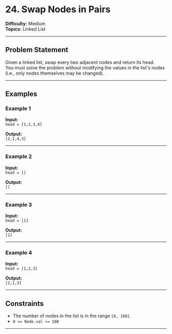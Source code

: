 # 24. Swap Nodes in Pairs

**Difficulty:** Medium  
**Topics:** Linked List  

---

## Problem Statement
Given a linked list, swap every two adjacent nodes and return its head.  
You must solve the problem without modifying the values in the list's nodes (i.e., only nodes themselves may be changed).

---

## Examples

### Example 1
**Input:**  
`head = [1,2,3,4]`  

**Output:**  
`[2,1,4,3]`  

---

### Example 2
**Input:**  
`head = []`  

**Output:**  
`[]`  

---

### Example 3
**Input:**  
`head = [1]`  

**Output:**  
`[1]`  

---

### Example 4
**Input:**  
`head = [1,2,3]`  

**Output:**  
`[2,1,3]`  

---

## Constraints
- The number of nodes in the list is in the range `[0, 100]`.
- `0 <= Node.val <= 100`

---
